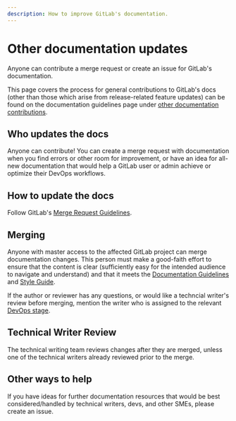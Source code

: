```yaml
---
description: How to improve GitLab's documentation.
---
```


# Other documentation updates

Anyone can contribute a merge request or create an issue for GitLab's documentation.

This page covers the process for general contributions to GitLab's docs (other
than those which arise from release-related feature updates) can be found on the
documentation guidelines page under [other documentation contributions](index.md#other-documentation-contributions).

## Who updates the docs

Anyone can contribute! You can create a merge request with documentation
when you find errors or other room for improvement, or have an idea for all-new
documentation that would help a GitLab user or admin achieve or optimize their
DevOps workflows.

## How to update the docs

Follow GitLab's [Merge Request Guidelines](../contributing/merge_request_workflow.md#merge-request-guidelines).

## Merging

Anyone with master access to the affected GitLab project can merge documentation changes.
This person must make a good-faith effort to ensure that the content is clear
(sufficiently easy for the intended audience to navigate and understand) and
that it meets the [Documentation Guidelines](index.md) and [Style Guide](styleguide.md).

If the author or reviewer has any questions, or would like a techncial writer's review
before merging, mention the writer who is assigned to the relevant [DevOps stage](https://about.gitlab.com/handbook/product/categories/#devops-stages).

## Technical Writer Review

The technical writing team reviews changes after they are merged, unless one of
the technical writers already reviewed prior to the merge.

## Other ways to help

If you have ideas for further documentation resources that would be best
considered/handled by technical writers, devs, and other SMEs, please create an issue.
